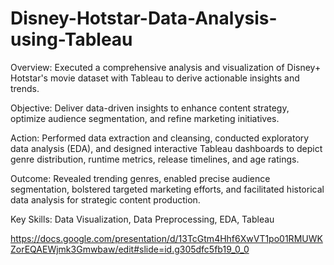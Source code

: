 # Disney-Hotstar-Data-Analysis-using-Tableau

Overview: Executed a comprehensive analysis and visualization of Disney+ Hotstar's movie dataset with Tableau to derive actionable insights and trends.

Objective: Deliver data-driven insights to enhance content strategy, optimize audience segmentation, and refine marketing initiatives.

Action: Performed data extraction and cleansing, conducted exploratory data analysis (EDA), and designed interactive Tableau dashboards to depict genre distribution, runtime metrics, release timelines, and age ratings.

Outcome: Revealed trending genres, enabled precise audience segmentation, bolstered targeted marketing efforts, and facilitated historical data analysis for strategic content production.

Key Skills: Data Visualization, Data Preprocessing, EDA, Tableau

https://docs.google.com/presentation/d/13TcGtm4Hhf6XwVT1po01RMUWKZorEQAEWjmk3Gmwbaw/edit#slide=id.g305dfc5fb19_0_0
